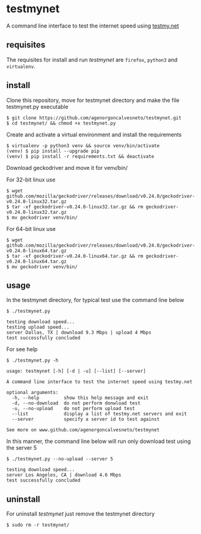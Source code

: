 # testmynet

A command line interface to test the internet speed using [testmy.net](https://testmy.net)


## requisites

The requisites for install and run *testmynet* are ```firefox```, ```python3``` and ```virtualenv```.


## install

Clone this repository, move for testmynet directory and make the file testmynet.py executable
``` shell
$ git clone https://github.com/agenorgoncalvesneto/testmynet.git
$ cd testmynet/ && chmod +x testmynet.py
```

Create and activate a virtual environment and install the requirements
``` shell
$ virtualenv -p python3 venv && source venv/bin/activate
(venv) $ pip install --upgrade pip
(venv) $ pip install -r requirements.txt && deactivate
```

Download geckodriver and move it for venv/bin/

For 32-bit linux use
``` shell
$ wget github.com/mozilla/geckodriver/releases/download/v0.24.0/geckodriver-v0.24.0-linux32.tar.gz
$ tar -xf geckodriver-v0.24.0-linux32.tar.gz && rm geckodriver-v0.24.0-linux32.tar.gz
$ mv geckodriver venv/bin/
```

For 64-bit linux use
``` shell
$ wget github.com/mozilla/geckodriver/releases/download/v0.24.0/geckodriver-v0.24.0-linux64.tar.gz
$ tar -xf geckodriver-v0.24.0-linux64.tar.gz && rm geckodriver-v0.24.0-linux64.tar.gz
$ mv geckodriver venv/bin/
```


## usage

In the testmynet directory, for typical test use the command line below
``` shell
$ ./testmynet.py
```
```
testing download speed...
testing upload speed...
server Dallas, TX | download 9.3 Mbps | upload 4 Mbps
test successfully concluded
```

For see help
``` shell
$ ./testmynet.py -h
```
```
usage: testmynet [-h] [-d | -u] [--list] [--server]

A command line interface to test the internet speed using testmy.net

optional arguments:
  -h, --help         show this help message and exit
  -d, --no-download  do not perform donwload test
  -u, --no-upload    do not perform upload test
  --list             display a list of testmy.net servers and exit
  --server           specify a server id to test against

See more on www.github.com/agenorgoncalvesneto/testmynet
```

In this manner, the command line below will run only download test using the server 5
``` shell
$ ./testmynet.py --no-upload --server 5
```
```
testing download speed...
server Los Angeles, CA | download 4.6 Mbps
test successfully concluded
```


## uninstall

For uninstall *testmynet* just remove the testmynet directory
``` shell
$ sudo rm -r testmynet/
```
